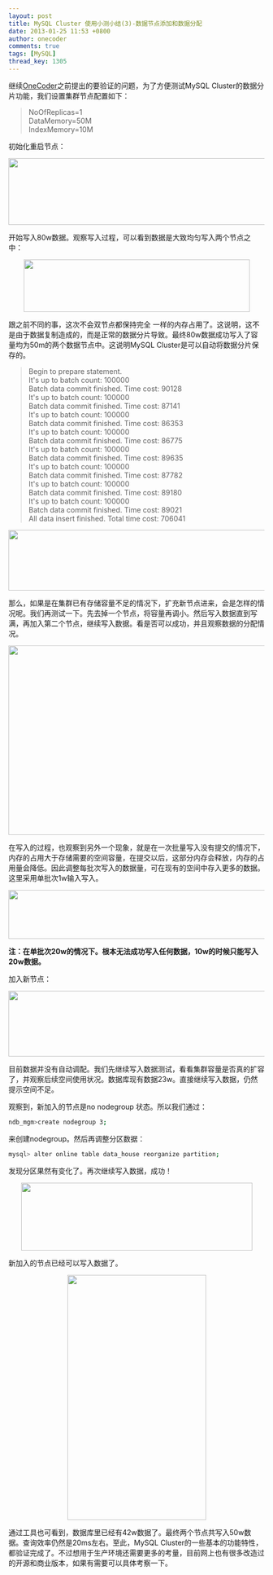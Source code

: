 ```yaml
---
layout: post
title: MySQL Cluster 使用小测小结(3)-数据节点添加和数据分配
date: 2013-01-25 11:53 +0800
author: onecoder
comments: true
tags: [MySQL]
thread_key: 1305
---
```

<p>
	继续<a href="http://www.coderli.com">OneCoder</a>之前提出的要验证的问题，为了方便测试MySQL Cluster的数据分片功能，我们设置集群节点配置如下：</p>
<blockquote>
	<p>
		NoOfReplicas=1&nbsp;&nbsp;&nbsp;<br />
		DataMemory=50M&nbsp;&nbsp;<br />
		IndexMemory=10M</p>
</blockquote>
<p>
	初始化重启节点：</p>
<p style="text-align: center;">
	<img alt="" src="http://onecoder.qiniudn.com/8wuliao/CAK89hjR/uWDQZ.jpg" style="width: 512px; height: 131px;" /></p>
<p>
	开始写入80w数据。观察写入过程，可以看到数据是大致均匀写入两个节点之中：</p>
<p style="text-align: center;">
	<img alt="" src="http://onecoder.qiniudn.com/8wuliao/CAK88GNb/ApSR1.jpg" style="width: 445px; height: 103px;" /></p>
<p>
	跟之前不同的事，这次不会双节点都保持完全 一样的内存占用了。这说明，这不是由于数据复制造成的，而是正常的数据分片导致。最终80w数据成功写入了容量均为50m的两个数据节点中。这说明MySQL Cluster是可以自动将数据分片保存的。</p>
<blockquote>
	<p>
		Begin to prepare statement.<br />
		It&#39;s up to batch count: 100000<br />
		Batch data commit finished. Time cost: 90128<br />
		It&#39;s up to batch count: 100000<br />
		Batch data commit finished. Time cost: 87141<br />
		It&#39;s up to batch count: 100000<br />
		Batch data commit finished. Time cost: 86353<br />
		It&#39;s up to batch count: 100000<br />
		Batch data commit finished. Time cost: 86775<br />
		It&#39;s up to batch count: 100000<br />
		Batch data commit finished. Time cost: 89635<br />
		It&#39;s up to batch count: 100000<br />
		Batch data commit finished. Time cost: 87782<br />
		It&#39;s up to batch count: 100000<br />
		Batch data commit finished. Time cost: 89180<br />
		It&#39;s up to batch count: 100000<br />
		Batch data commit finished. Time cost: 89021<br />
		All data insert finished. Total time cost: 706041</p>
</blockquote>
<p style="text-align: center;">
	<img alt="" src="http://onecoder.qiniudn.com/8wuliao/CAK88Fhu/fsJ8z.jpg" style="width: 630px; height: 119px;" /></p>
<p>
	那么，如果是在集群已有存储容量不足的情况下，扩充新节点进来，会是怎样的情况呢。我们再测试一下。先去掉一个节点，将容量再调小。然后写入数据直到写满，再加入第二个节点，继续写入数据。看是否可以成功，并且观察数据的分配情况。</p>
<p style="text-align: center;">
	<img alt="" src="http://onecoder.qiniudn.com/8wuliao/CAK89HLs/fOuXh.jpg" style="text-align: center; width: 630px; height: 372px;" /></p>
<p>
	在写入的过程，也观察到另外一个现象，就是在一次批量写入没有提交的情况下，内存的占用大于存储需要的空间容量，在提交以后，这部分内存会释放，内存的占用量会降低。因此调整每批次写入的数据量，可在现有的空间中存入更多的数据。这里采用单批次1w输入写入。</p>
<p style="text-align: center;">
	<img alt="" src="http://onecoder.qiniudn.com/8wuliao/CAK897bS/BW2BG.jpg" style="width: 635px; height: 96px;" /></p>
<p>
	<strong>注：在单批次20w的情况下。根本无法成功写入任何数据，10w的时候只能写入20w数据。</strong></p>
<p>
	加入新节点：</p>
<p style="text-align: center;">
	<img alt="" src="http://onecoder.qiniudn.com/8wuliao/CAK889au/DlMQB.jpg" style="width: 636px; height: 129px;" /></p>
<p>
	<span style="text-align: center;">目前数据并没有自动调配。我们先继续写入数据测试，看看集群容量是否真的扩容了，并观察后续空间使用状况。数据库现有数据23w。直接继续写入数据，仍然提示空间不足。</span></p>
<p>
	观察到，新加入的节点是no nodegroup 状态。所以我们通过：</p>

```bash
ndb_mgm>create nodegroup 3;
```

<p>
	来创建nodegroup。然后再调整分区数据：</p>

```bash
mysql> alter online table data_house reorganize partition;
```

<p>
	发现分区果然有变化了。再次继续写入数据，成功！</p>
<p style="text-align: center;">
	<img alt="" src="http://onecoder.qiniudn.com/8wuliao/CAK88p44/GiEdd.jpg" style="width: 455px; height: 133px;" /></p>
<p>
	新加入的节点已经可以写入数据了。</p>
<p style="text-align: center;">
	<img alt="" src="http://onecoder.qiniudn.com/8wuliao/CAK89857/Txxu3.jpg" style="width: 273px; height: 481px;" /></p>
<p>
	通过工具也可看到，数据库里已经有42w数据了。最终两个节点共写入50w数据。查询效率仍然是20ms左右。至此，MySQL Cluster的一些基本的功能特性，都验证完成了。不过想用于生产环境还需要更多的考量，目前网上也有很多改造过的开源和商业版本，如果有需要可以具体考察一下。</p>